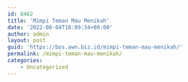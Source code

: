 ```yaml
---
id: 8462
title: 'Mimpi Teman Mau Menikah'
date: '2022-08-04T18:09:34+00:00'
author: admin
layout: post
guid: 'https://bos.awn.biz.id/mimpi-teman-mau-menikah/'
permalink: /mimpi-teman-mau-menikah/
categories:
    - Uncategorized
---
```


